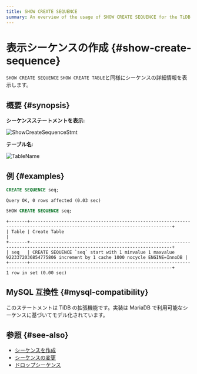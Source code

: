 ```yaml
---
title: SHOW CREATE SEQUENCE
summary: An overview of the usage of SHOW CREATE SEQUENCE for the TiDB database.
---
```


# 表示シーケンスの作成 {#show-create-sequence}

`SHOW CREATE SEQUENCE` `SHOW CREATE TABLE`と同様にシーケンスの詳細情報を表示します。

## 概要 {#synopsis}

**シーケンスステートメントを表示:**

![ShowCreateSequenceStmt](https://download.pingcap.com/images/docs/sqlgram/ShowCreateSequenceStmt.png)

**テーブル名:**

![TableName](https://download.pingcap.com/images/docs/sqlgram/TableName.png)

## 例 {#examples}

```sql
CREATE SEQUENCE seq;
```

    Query OK, 0 rows affected (0.03 sec)

```sql
SHOW CREATE SEQUENCE seq;
```

    +-------+----------------------------------------------------------------------------------------------------------------------------+
    | Table | Create Table                                                                                                               |
    +-------+----------------------------------------------------------------------------------------------------------------------------+
    | seq   | CREATE SEQUENCE `seq` start with 1 minvalue 1 maxvalue 9223372036854775806 increment by 1 cache 1000 nocycle ENGINE=InnoDB |
    +-------+----------------------------------------------------------------------------------------------------------------------------+
    1 row in set (0.00 sec)

## MySQL 互換性 {#mysql-compatibility}

このステートメントは TiDB の拡張機能です。実装は MariaDB で利用可能なシーケンスに基づいてモデル化されています。

## 参照 {#see-also}

-   [シーケンスを作成](/sql-statements/sql-statement-create-sequence.md)
-   [シーケンスの変更](/sql-statements/sql-statement-alter-sequence.md)
-   [ドロップシーケンス](/sql-statements/sql-statement-drop-sequence.md)
